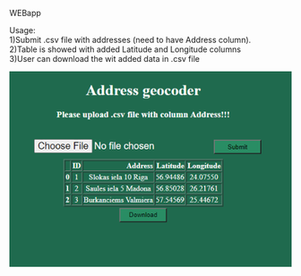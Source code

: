 WEBapp 

Usage:<br>
1)Submit .csv file with addresses (need to have Address column).  <br>
2)Table is showed with added Latitude and Longitude columns <br> 
3)User can download the wit added data in .csv file<br>



![Screenshot](pic.png)
